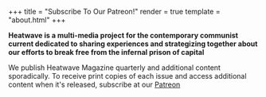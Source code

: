 +++
title = "Subscribe To Our Patreon!"
render = true
template = "about.html"
+++

**Heatwave is a multi-media project for the contemporary communist current dedicated to sharing experiences and strategizing together about our efforts to break free from the infernal prison of capital** 

We publish Heatwave Magazine quarterly and additional content sporadically. To receive print copies of each issue and access additional content when it's released, subscribe at our [Patreon](https://www.patreon.com/profile/creators?u=158785705)

